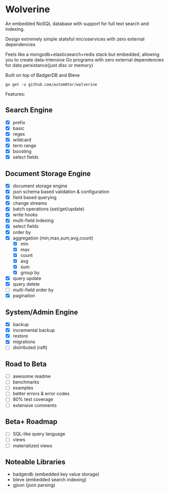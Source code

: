 # Wolverine

An embedded NoSQL database with support for full text search and indexing.

Design extremely simple stateful microservices with zero external dependencies

Feels like a mongodb+elasticsearch+redis stack but embedded, allowing you to create data-intensive Go programs with zero
external dependencies for data persistance(just disc or memory)

Built on top of BadgerDB and Bleve

    go get -u github.com/autom8ter/wolverine

Features:

## Search Engine

- [x] prefix
- [x] basic
- [x] regex
- [x] wildcard
- [x] term range
- [x] boosting
- [x] select fields

## Document Storage Engine

- [x] document storage engine
- [x] json schema based validation & configuration
- [x] field based querying
- [x] change streams
- [x] batch operations (set/get/update)
- [x] write hooks
- [x] multi-field indexing
- [x] select fields
- [x] order by
- [x] aggregation (min,max,sum,avg,count)
    - [x] min
    - [x] max
    - [x] count
    - [x] avg
    - [x] sum
    - [x] group by
- [x] query update
- [x] query delete
- [ ] multi-field order by
- [x] pagination

## System/Admin Engine

- [x] backup
- [x] incremental backup
- [x] restore
- [x] migrations
- [ ] distributed (raft)

## Road to Beta

- [ ] awesome readme
- [ ] benchmarks
- [ ] examples
- [ ] better errors & error codes
- [ ] 80% test coverage
- [ ] extensive comments

## Beta+ Roadmap

- [ ] SQL-like query language
- [ ] views
- [ ] materialized views

## Noteable Libraries

- badgerdb (embedded key value storage)
- bleve (embedded search indexing)
- gjson (json parsing)
